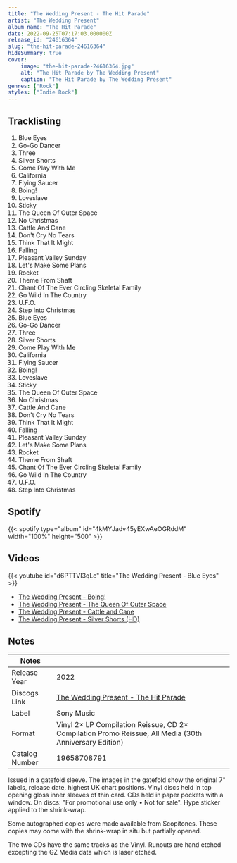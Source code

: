```yaml
---
title: "The Wedding Present - The Hit Parade"
artist: "The Wedding Present"
album_name: "The Hit Parade"
date: 2022-09-25T07:17:03.000000Z
release_id: "24616364"
slug: "the-hit-parade-24616364"
hideSummary: true
cover:
    image: "the-hit-parade-24616364.jpg"
    alt: "The Hit Parade by The Wedding Present"
    caption: "The Hit Parade by The Wedding Present"
genres: ["Rock"]
styles: ["Indie Rock"]
---
```


## Tracklisting
1. Blue Eyes
2. Go-Go Dancer
3. Three
4. Silver Shorts
5. Come Play With Me
6. California
7. Flying Saucer
8. Boing!
9. Loveslave
10. Sticky
11. The Queen Of Outer Space
12. No Christmas
13. Cattle And Cane
14. Don't Cry No Tears
15. Think That It Might
16. Falling
17. Pleasant Valley Sunday
18. Let's Make Some Plans
19. Rocket
20. Theme From Shaft
21. Chant Of The Ever Circling Skeletal Family
22. Go Wild In The Country
23. U.F.O.
24. Step Into Christmas
25. Blue Eyes
26. Go-Go Dancer
27. Three
28. Silver Shorts
29. Come Play With Me
30. California 
31. Flying Saucer 
32. Boing!
33. Loveslave
34. Sticky
35. The Queen Of Outer Space
36. No Christmas 
37. Cattle And Cane 
38. Don't Cry No Tears
39. Think That It Might
40. Falling
41. Pleasant Valley Sunday
42. Let's Make Some Plans
43. Rocket
44. Theme From Shaft
45. Chant Of The Ever Circling Skeletal Family
46. Go Wild In The Country 
47. U.F.O.
48. Step Into Christmas 


## Spotify
{{< spotify type="album" id="4kMYJadv45yEXwAeOGRddM" width="100%" height="500" >}}



## Videos
{{< youtube id="d6PTTVI3qLc" title="The Wedding Present -  Blue Eyes" >}}
- [The Wedding Present -  Boing!](https://www.youtube.com/watch?v=3-1Fmlk9t2s)
- [The Wedding Present - The Queen Of Outer Space](https://www.youtube.com/watch?v=EsOAf_5XSaI)
- [The Wedding Present - Cattle and Cane](https://www.youtube.com/watch?v=AJr9GYf9FkQ)
- [The Wedding Present - Silver Shorts (HD)](https://www.youtube.com/watch?v=xrh2iV7MISw)

## Notes
| Notes          |             |
| ---------------| ----------- |
| Release Year   | 2022 |
| Discogs Link   | [The Wedding Present - The Hit Parade](https://www.discogs.com/release/24616364-The-Wedding-Present-The-Hit-Parade) |
| Label          | Sony Music |
| Format         | Vinyl 2× LP Compilation Reissue, CD 2× Compilation Promo Reissue, All Media (30th Anniversary Edition) |
| Catalog Number | 19658708791 |

Issued in a gatefold sleeve. The images in the gatefold show the original 7" labels, release date, highest UK chart positions.
Vinyl discs held in top opening gloss inner sleeves of thin card.
CDs held in paper pockets with a window. On discs: "For promotional use only • Not for sale".
Hype sticker applied to the shrink-wrap.

Some autographed copies were made available from Scopitones. These copies may come with the shrink-wrap in situ but partially opened.

The two CDs have the same tracks as the Vinyl.
Runouts are hand etched excepting the GZ Media data which is laser etched.
